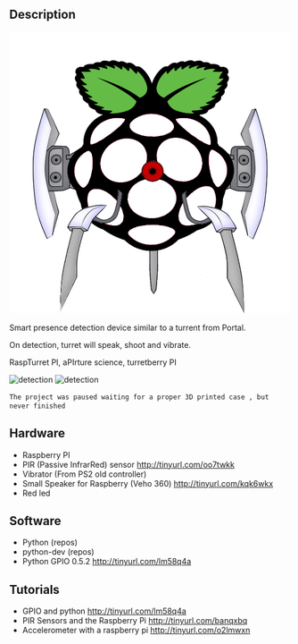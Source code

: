 ## Description

![avatar](pictures/turret.png)

Smart presence detection device similar to a turrent from Portal.

On detection, turret will speak, shoot and vibrate.

RaspTurret PI, aPIrture science, turretberry PI

![detection](pictures/detection1.png)
![detection](pictures/detection2.png)

    The project was paused waiting for a proper 3D printed case , but never finished

## Hardware

* Raspberry PI
* PIR (Passive InfrarRed) sensor http://tinyurl.com/oo7twkk
* Vibrator (From PS2 old controller)
* Small Speaker for Raspberry (Veho 360) http://tinyurl.com/kqk6wkx
* Red led

## Software

* Python (repos)
* python-dev (repos)
* Python GPIO 0.5.2 http://tinyurl.com/lm58q4a

## Tutorials

* GPIO and python http://tinyurl.com/lm58q4a
* PIR Sensors and the Raspberry Pi http://tinyurl.com/banqxbq
* Accelerometer with a raspberry pi http://tinyurl.com/o2lmwxn
